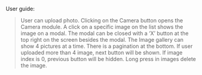 User guide:

> User can upload photo.
> Clicking on the Camera button opens the Camera module.
> A click on a specific image on the list shows the image on a modal.
> The modal can be closed with a ‘X’ button at the top right on the screen besides the modal.
> The Image gallery can show 4 pictures at a time. There is a pagination at the bottom.
> If user uploaded more than 4 image, next button will be shown.
> If image index is 0, previous button will be hidden.
> Long press in images delete the image.
